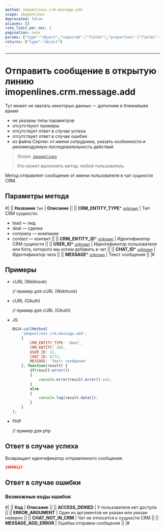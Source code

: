 ```yaml
---
method: imopenlines.crm.message.add
scope: imopenlines
deprecated: false
aliases: []
rate_limit_per_sec: 2
pagination: none
params: {"type":"object","required":["fields"],"properties":{"fields":{"type":"object"}}}
returns: {"type":"object"}
---
```



---

# Отправить сообщение в открытую линию imopenlines.crm.message.add



Тут может не хватать некоторых данных — дополним в ближайшее время







- не указаны типы параметров
- отсутствуют примеры
- отсутствует ответ в случае успеха
- отсутствует ответ в случае ошибки
- из файла Сергея: от имени сотрудника, указать особенности и рекомендуемую последовательность действий





> Scope: [`imopenlines`](../../../scopes/permissions.md)
>
> Кто может выполнять метод: любой пользователь

Метод отправляет сообщение от имени пользователя в чат сущности CRM.

## Параметры метода



#|
|| **Название**
`Тип` | **Описание** ||
|| **CRM_ENTITY_TYPE***
[`unknown`](../../../data-types.md) | Тип CRM сущности:
- lead — лид
- deal — сделка
- company — компания
- contact — контакт
 ||
|| **CRM_ENTITY_ID***
[`unknown`](../../../data-types.md) | Идентификатор CRM сущности ||
|| **USER_ID***
[`unknown`](../../../data-types.md) | Идентификатор пользователя или бота, которого мы хотим добавить в чат ||
|| **CHAT_ID***
[`unknown`](../../../data-types.md) | Идентификатор чата ||
|| **MESSAGE***
[`unknown`](../../../data-types.md) | Текст сообщения ||
|#

## Примеры





- cURL (Webhook)

    // пример для cURL (Webhook)

- cURL (OAuth)

    // пример для cURL (OAuth)

- JS

    ```js
    BX24.callMethod(
        'imopenlines.crm.message.add',
        {
            CRM_ENTITY_TYPE: 'deal',
            CRM_ENTITY: 288,
            USER_ID: 12,
            CHAT_ID: 8773,
            MESSAGE: 'Текст сообщения'
        }, function(result) {
            if(result.error())
            {
                console.error(result.error().ex);
            }
            else
            {
                console.log(result.data());
            }
        }
    );
    ```

- PHP

    // пример для php



## Ответ в случае успеха

Возвращает идентификатор отправленного сообщения.

```json
19880117
```

## Ответ в случае ошибки

### Возможные коды ошибок

#|
|| **Код** | **Описание** ||
|| **ACCESS_DENIED** | У пользователя нет доступа ||
|| **ERROR_ARGUMENT** | Один из аргументов не указан или указан неверно ||
|| **CHAT_NOT_IN_CRM** | Чат не относится к сущности CRM ||
|| **MESSAGE_ADD_ERROR** | Ошибка отправки сообщения ||
|#

